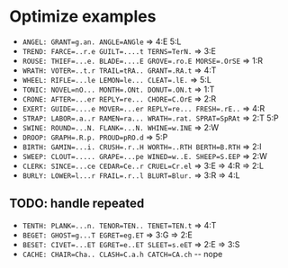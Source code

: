 # Optimize examples

* `ANGEL: GRANT=g.an. ANGLE=ANGle` => 4:E 5:L
* `TREND: FARCE=..r.e GUILT=....t TERNS=TerN.` => 3:E
* `ROUSE: THIEF=...e. BLADE=....E GROVE=.ro.E MORSE=.OrSE` => 1:R
* `WRATH: VOTER=..t.r TRAIL=tRA.. GRANT=.RA.t` => 4:T
* `WHEEL: RIFLE=...le LEMON=le... CLEAT=.lE.` => 5:L
* `TONIC: NOVEL=nO... MONTH=.ONt. DONUT=.ON.t` => 1:T
* `CRONE: AFTER=...er REPLY=re... CHORE=C.OrE` => 2:R
* `EXERT: GUIDE=....e MOVER=...er REPLY=re... FRESH=.rE..` => 4:R
* `STRAP: LABOR=.a..r RAMEN=ra... WRATH=.rat. SPRAT=SpRAt` => 2:T 5:P
* `SWINE: ROUND=...N. FLANK=...N. WHINE=w.INE` => 2:W
* `DROOP: GRAPH=.R.p. PROUD=pRO.d` => 5:P
* `BIRTH: GAMIN=...i. CRUSH=.r..H WORTH=..RTH BERTH=B.RTH` => 2:I
* `SWEEP: CLOUT=..... GRAPE=...pe WINED=w..E. SHEEP=S.EEP` => 2:W
* `CLERK: SINCE=...ce CEDAR=Ce..r CRUEL=Cr.el` => 3:E => 4:R => 2:L
* `BURLY: LOWER=l...r FRAIL=.r..l BLURT=Blur.` => 3:R => 4:L

## TODO: handle repeated

* `TENTH: PLANK=...n. TENOR=TEN.. TENET=TEN.t` => 4:T
* `BEGET: GHOST=g...T EGRET=eg.ET`             => 3:G => 2:E
* `BESET: CIVET=...ET EGRET=e..ET SLEET=s.eET` => 2:E => 3:S
* `CACHE: CHAIR=Cha.. CLASH=C.a.h CATCH=CA.ch` -- nope
